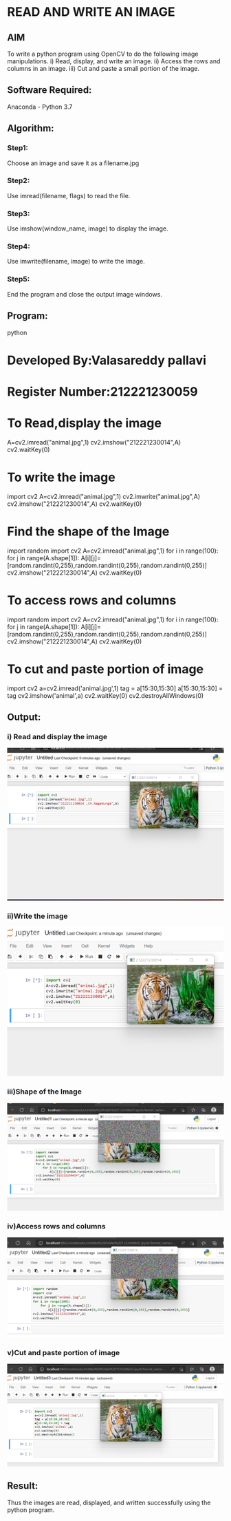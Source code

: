 #  READ AND WRITE AN IMAGE
## AIM
To write a python program using OpenCV to do the following image manipulations.
i) Read, display, and write an image.
ii) Access the rows and columns in an image.
iii) Cut and paste a small portion of the image.

## Software Required:
Anaconda - Python 3.7
## Algorithm:
### Step1:
Choose an image and save it as a filename.jpg
### Step2:
Use imread(filename, flags) to read the file.
### Step3:
Use imshow(window_name, image) to display the image.
### Step4:
Use imwrite(filename, image) to write the image.
### Step5:
End the program and close the output image windows.

## Program:
python
# Developed By:Valasareddy pallavi
# Register Number:212221230059

# To Read,display the image
A=cv2.imread("animal.jpg",1)
cv2.imshow("212221230014",A)
cv2.waitKey(0)
# To write the image

import cv2
A=cv2.imread("animal.jpg",1)
cv2.imwrite("animal.jpg",A)
cv2.imshow("212221230014",A)
cv2.waitKey(0)


# Find the shape of the Image

import random
import cv2
A=cv2.imread("animal.jpg",1)
for i in range(100):
    for j in range(A.shape[1]):
        A[i][j]=[random.randint(0,255),random.randint(0,255),random.randint(0,255)]
cv2.imshow("212221230014",A)
cv2.waitKey(0)

# To access rows and columns
import random
import cv2
A=cv2.imread("animal.jpg",1)
for i in range(100):
    for j in range(A.shape[1]):
        A[i][j]=[random.randint(0,255),random.randint(0,255),random.randint(0,255)]
cv2.imshow("212221230014",A)
cv2.waitKey(0)

# To cut and paste portion of image
import cv2
a=cv2.imread('animal.jpg',1)
tag = a[15:30,15:30]
a[15:30,15:30] = tag
cv2.imshow('animal',a)
cv2.waitKey(0)
cv2.destroyAllWindows(0)


## Output:

### i) Read and display the image
![output](./v1.png)

### ii)Write the image
![output](./v2.png)

### iii)Shape of the Image
![output](./v3.png)

### iv)Access rows and columns
![output](./v4.png)

### v)Cut and paste portion of image
![output](./v5.png)

## Result:
Thus the images are read, displayed, and written successfully using the python program.